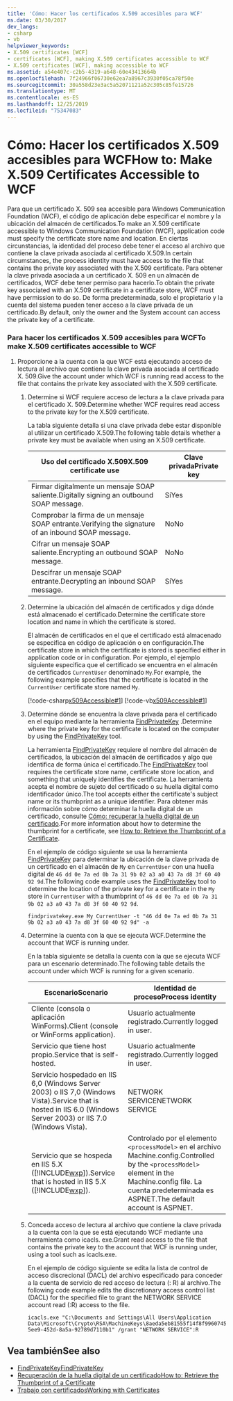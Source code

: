 ```yaml
---
title: 'Cómo: Hacer los certificados X.509 accesibles para WCF'
ms.date: 03/30/2017
dev_langs:
- csharp
- vb
helpviewer_keywords:
- X.509 certificates [WCF]
- certificates [WCF], making X.509 certificates accessible to WCF
- X.509 certificates [WCF], making accessible to WCF
ms.assetid: a54e407c-c2b5-4319-a648-60e43413664b
ms.openlocfilehash: 7f24966f06730e62ea7a8967c3930f05ca78f50e
ms.sourcegitcommit: 30a558d23e3ac5a52071121a52c305c85fe15726
ms.translationtype: MT
ms.contentlocale: es-ES
ms.lasthandoff: 12/25/2019
ms.locfileid: "75347083"
---
```

# <a name="how-to-make-x509-certificates-accessible-to-wcf"></a><span data-ttu-id="9f4fe-102">Cómo: Hacer los certificados X.509 accesibles para WCF</span><span class="sxs-lookup"><span data-stu-id="9f4fe-102">How to: Make X.509 Certificates Accessible to WCF</span></span>
<span data-ttu-id="9f4fe-103">Para que un certificado X. 509 sea accesible para Windows Communication Foundation (WCF), el código de aplicación debe especificar el nombre y la ubicación del almacén de certificados.</span><span class="sxs-lookup"><span data-stu-id="9f4fe-103">To make an X.509 certificate accessible to Windows Communication Foundation (WCF), application code must specify the certificate store name and location.</span></span> <span data-ttu-id="9f4fe-104">En ciertas circunstancias, la identidad del proceso debe tener el acceso al archivo que contiene la clave privada asociada al certificado X.509.</span><span class="sxs-lookup"><span data-stu-id="9f4fe-104">In certain circumstances, the process identity must have access to the file that contains the private key associated with the X.509 certificate.</span></span> <span data-ttu-id="9f4fe-105">Para obtener la clave privada asociada a un certificado X. 509 en un almacén de certificados, WCF debe tener permiso para hacerlo.</span><span class="sxs-lookup"><span data-stu-id="9f4fe-105">To obtain the private key associated with an X.509 certificate in a certificate store, WCF must have permission to do so.</span></span> <span data-ttu-id="9f4fe-106">De forma predeterminada, solo el propietario y la cuenta del sistema pueden tener acceso a la clave privada de un certificado.</span><span class="sxs-lookup"><span data-stu-id="9f4fe-106">By default, only the owner and the System account can access the private key of a certificate.</span></span>  
  
### <a name="to-make-x509-certificates-accessible-to-wcf"></a><span data-ttu-id="9f4fe-107">Para hacer los certificados X.509 accesibles para WCF</span><span class="sxs-lookup"><span data-stu-id="9f4fe-107">To make X.509 certificates accessible to WCF</span></span>  
  
1. <span data-ttu-id="9f4fe-108">Proporcione a la cuenta con la que WCF está ejecutando acceso de lectura al archivo que contiene la clave privada asociada al certificado X. 509.</span><span class="sxs-lookup"><span data-stu-id="9f4fe-108">Give the account under which WCF is running read access to the file that contains the private key associated with the X.509 certificate.</span></span>  
  
    1. <span data-ttu-id="9f4fe-109">Determine si WCF requiere acceso de lectura a la clave privada para el certificado X. 509.</span><span class="sxs-lookup"><span data-stu-id="9f4fe-109">Determine whether WCF requires read access to the private key for the X.509 certificate.</span></span>  
  
         <span data-ttu-id="9f4fe-110">La tabla siguiente detalla si una clave privada debe estar disponible al utilizar un certificado X.509.</span><span class="sxs-lookup"><span data-stu-id="9f4fe-110">The following table details whether a private key must be available when using an X.509 certificate.</span></span>  
  
        |<span data-ttu-id="9f4fe-111">Uso del certificado X.509</span><span class="sxs-lookup"><span data-stu-id="9f4fe-111">X.509 certificate use</span></span>|<span data-ttu-id="9f4fe-112">Clave privada</span><span class="sxs-lookup"><span data-stu-id="9f4fe-112">Private key</span></span>|  
        |---------------------------|-----------------|  
        |<span data-ttu-id="9f4fe-113">Firmar digitalmente un mensaje SOAP saliente.</span><span class="sxs-lookup"><span data-stu-id="9f4fe-113">Digitally signing an outbound SOAP message.</span></span>|<span data-ttu-id="9f4fe-114">Sí</span><span class="sxs-lookup"><span data-stu-id="9f4fe-114">Yes</span></span>|  
        |<span data-ttu-id="9f4fe-115">Comprobar la firma de un mensaje SOAP entrante.</span><span class="sxs-lookup"><span data-stu-id="9f4fe-115">Verifying the signature of an inbound SOAP message.</span></span>|<span data-ttu-id="9f4fe-116">No</span><span class="sxs-lookup"><span data-stu-id="9f4fe-116">No</span></span>|  
        |<span data-ttu-id="9f4fe-117">Cifrar un mensaje SOAP saliente.</span><span class="sxs-lookup"><span data-stu-id="9f4fe-117">Encrypting an outbound SOAP message.</span></span>|<span data-ttu-id="9f4fe-118">No</span><span class="sxs-lookup"><span data-stu-id="9f4fe-118">No</span></span>|  
        |<span data-ttu-id="9f4fe-119">Descifrar un mensaje SOAP entrante.</span><span class="sxs-lookup"><span data-stu-id="9f4fe-119">Decrypting an inbound SOAP message.</span></span>|<span data-ttu-id="9f4fe-120">Sí</span><span class="sxs-lookup"><span data-stu-id="9f4fe-120">Yes</span></span>|  
  
    2. <span data-ttu-id="9f4fe-121">Determine la ubicación del almacén de certificados y diga dónde está almacenado el certificado.</span><span class="sxs-lookup"><span data-stu-id="9f4fe-121">Determine the certificate store location and name in which the certificate is stored.</span></span>  
  
         <span data-ttu-id="9f4fe-122">El almacén de certificados en el que el certificado está almacenado se especifica en código de aplicación o en configuración.</span><span class="sxs-lookup"><span data-stu-id="9f4fe-122">The certificate store in which the certificate is stored is specified either in application code or in configuration.</span></span> <span data-ttu-id="9f4fe-123">Por ejemplo, el ejemplo siguiente especifica que el certificado se encuentra en el almacén de certificados `CurrentUser` denominado `My`.</span><span class="sxs-lookup"><span data-stu-id="9f4fe-123">For example, the following example specifies that the certificate is located in the `CurrentUser` certificate store named `My`.</span></span>  
  
         [!code-csharp[x509Accessible#1](../../../../samples/snippets/csharp/VS_Snippets_CFX/x509accessible/cs/source.cs#1)]
         [!code-vb[x509Accessible#1](../../../../samples/snippets/visualbasic/VS_Snippets_CFX/x509accessible/vb/source.vb#1)]  
  
    3. <span data-ttu-id="9f4fe-124">Determine dónde se encuentra la clave privada para el certificado en el equipo mediante la herramienta [FindPrivateKey](../../../../docs/framework/wcf/samples/findprivatekey.md) .</span><span class="sxs-lookup"><span data-stu-id="9f4fe-124">Determine where the private key for the certificate is located on the computer by using the [FindPrivateKey](../../../../docs/framework/wcf/samples/findprivatekey.md) tool.</span></span>  
  
         <span data-ttu-id="9f4fe-125">La herramienta [FindPrivateKey](../../../../docs/framework/wcf/samples/findprivatekey.md) requiere el nombre del almacén de certificados, la ubicación del almacén de certificados y algo que identifica de forma única el certificado.</span><span class="sxs-lookup"><span data-stu-id="9f4fe-125">The [FindPrivateKey](../../../../docs/framework/wcf/samples/findprivatekey.md) tool requires the certificate store name, certificate store location, and something that uniquely identifies the certificate.</span></span> <span data-ttu-id="9f4fe-126">La herramienta acepta el nombre de sujeto del certificado o su huella digital como identificador único.</span><span class="sxs-lookup"><span data-stu-id="9f4fe-126">The tool accepts either the certificate's subject name or its thumbprint as a unique identifier.</span></span> <span data-ttu-id="9f4fe-127">Para obtener más información sobre cómo determinar la huella digital de un certificado, consulte [Cómo: recuperar la huella digital de un certificado](../../../../docs/framework/wcf/feature-details/how-to-retrieve-the-thumbprint-of-a-certificate.md).</span><span class="sxs-lookup"><span data-stu-id="9f4fe-127">For more information about how to determine the thumbprint for a certificate, see [How to: Retrieve the Thumbprint of a Certificate](../../../../docs/framework/wcf/feature-details/how-to-retrieve-the-thumbprint-of-a-certificate.md).</span></span>  
  
         <span data-ttu-id="9f4fe-128">En el ejemplo de código siguiente se usa la herramienta [FindPrivateKey](../../../../docs/framework/wcf/samples/findprivatekey.md) para determinar la ubicación de la clave privada de un certificado en el almacén de `My` en `CurrentUser` con una huella digital de `46 dd 0e 7a ed 0b 7a 31 9b 02 a3 a0 43 7a d8 3f 60 40 92 9d`.</span><span class="sxs-lookup"><span data-stu-id="9f4fe-128">The following code example uses the [FindPrivateKey](../../../../docs/framework/wcf/samples/findprivatekey.md) tool to determine the location of the private key for a certificate in the `My` store in `CurrentUser` with a thumbprint of `46 dd 0e 7a ed 0b 7a 31 9b 02 a3 a0 43 7a d8 3f 60 40 92 9d`.</span></span>  
  
        ```console
        findprivatekey.exe My CurrentUser -t "46 dd 0e 7a ed 0b 7a 31 9b 02 a3 a0 43 7a d8 3f 60 40 92 9d" -a  
        ```  
  
    4. <span data-ttu-id="9f4fe-129">Determine la cuenta con la que se ejecuta WCF.</span><span class="sxs-lookup"><span data-stu-id="9f4fe-129">Determine the account that WCF is running under.</span></span>  
  
         <span data-ttu-id="9f4fe-130">En la tabla siguiente se detalla la cuenta con la que se ejecuta WCF para un escenario determinado.</span><span class="sxs-lookup"><span data-stu-id="9f4fe-130">The following table details the account under which WCF is running for a given scenario.</span></span>  
  
        |<span data-ttu-id="9f4fe-131">Escenario</span><span class="sxs-lookup"><span data-stu-id="9f4fe-131">Scenario</span></span>|<span data-ttu-id="9f4fe-132">Identidad de proceso</span><span class="sxs-lookup"><span data-stu-id="9f4fe-132">Process identity</span></span>|  
        |--------------|----------------------|  
        |<span data-ttu-id="9f4fe-133">Cliente (consola o aplicación WinForms).</span><span class="sxs-lookup"><span data-stu-id="9f4fe-133">Client (console or WinForms application).</span></span>|<span data-ttu-id="9f4fe-134">Usuario actualmente registrado.</span><span class="sxs-lookup"><span data-stu-id="9f4fe-134">Currently logged in user.</span></span>|  
        |<span data-ttu-id="9f4fe-135">Servicio que tiene host propio.</span><span class="sxs-lookup"><span data-stu-id="9f4fe-135">Service that is self-hosted.</span></span>|<span data-ttu-id="9f4fe-136">Usuario actualmente registrado.</span><span class="sxs-lookup"><span data-stu-id="9f4fe-136">Currently logged in user.</span></span>|  
        |<span data-ttu-id="9f4fe-137">Servicio hospedado en IIS 6,0 (Windows Server 2003) o IIS 7,0 (Windows Vista).</span><span class="sxs-lookup"><span data-stu-id="9f4fe-137">Service that is hosted in IIS 6.0 (Windows Server 2003) or IIS 7.0 (Windows Vista).</span></span>|<span data-ttu-id="9f4fe-138">NETWORK SERVICE</span><span class="sxs-lookup"><span data-stu-id="9f4fe-138">NETWORK SERVICE</span></span>|  
        |<span data-ttu-id="9f4fe-139">Servicio que se hospeda en IIS 5.X ([!INCLUDE[wxp](../../../../includes/wxp-md.md)]).</span><span class="sxs-lookup"><span data-stu-id="9f4fe-139">Service that is hosted in IIS 5.X ([!INCLUDE[wxp](../../../../includes/wxp-md.md)]).</span></span>|<span data-ttu-id="9f4fe-140">Controlado por el elemento `<processModel>` en el archivo Machine.config.</span><span class="sxs-lookup"><span data-stu-id="9f4fe-140">Controlled by the `<processModel>` element in the Machine.config file.</span></span> <span data-ttu-id="9f4fe-141">La cuenta predeterminada es ASPNET.</span><span class="sxs-lookup"><span data-stu-id="9f4fe-141">The default account is ASPNET.</span></span>|  
  
    5. <span data-ttu-id="9f4fe-142">Conceda acceso de lectura al archivo que contiene la clave privada a la cuenta con la que se está ejecutando WCF mediante una herramienta como icacls. exe.</span><span class="sxs-lookup"><span data-stu-id="9f4fe-142">Grant read access to the file that contains the private key to the account that WCF is running under, using a tool such as icacls.exe.</span></span>  
  
         <span data-ttu-id="9f4fe-143">En el ejemplo de código siguiente se edita la lista de control de acceso discrecional (DACL) del archivo especificado para conceder a la cuenta de servicio de red acceso de lectura (: R) al archivo.</span><span class="sxs-lookup"><span data-stu-id="9f4fe-143">The following code example edits the discretionary access control list (DACL) for the specified file to grant the NETWORK SERVICE account read (:R) access to the file.</span></span>  
  
        ```console 
        icacls.exe "C:\Documents and Settings\All Users\Application Data\Microsoft\Crypto\RSA\MachineKeys\8aeda5eb81555f14f8f9960745b5a40d_38f7de48-5ee9-452d-8a5a-92789d7110b1" /grant "NETWORK SERVICE":R  
        ```  
  
## <a name="see-also"></a><span data-ttu-id="9f4fe-144">Vea también</span><span class="sxs-lookup"><span data-stu-id="9f4fe-144">See also</span></span>

- [<span data-ttu-id="9f4fe-145">FindPrivateKey</span><span class="sxs-lookup"><span data-stu-id="9f4fe-145">FindPrivateKey</span></span>](../../../../docs/framework/wcf/samples/findprivatekey.md)
- [<span data-ttu-id="9f4fe-146">Recuperación de la huella digital de un certificado</span><span class="sxs-lookup"><span data-stu-id="9f4fe-146">How to: Retrieve the Thumbprint of a Certificate</span></span>](../../../../docs/framework/wcf/feature-details/how-to-retrieve-the-thumbprint-of-a-certificate.md)
- [<span data-ttu-id="9f4fe-147">Trabajo con certificados</span><span class="sxs-lookup"><span data-stu-id="9f4fe-147">Working with Certificates</span></span>](../../../../docs/framework/wcf/feature-details/working-with-certificates.md)
